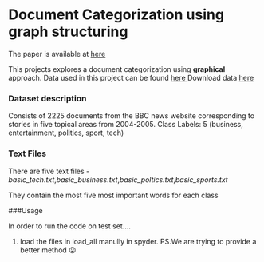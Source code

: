 # Document Categorization using graph structuring
The paper is available at [here](https://link.springer.com/chapter/10.1007/978-981-10-8237-5_47 "here")

This projects explores a document categorization using  **graphical** approach.
Data used in this project can be found [here ](https://mlg.ucd.ie/datasets/bbc.html "here")
Download data [here ](https://mlg.ucd.ie/files/datasets/bbc-fulltext.zip "here ")
### Dataset description
Consists of 2225 documents from the BBC news website corresponding to stories in five topical areas from 2004-2005.
Class Labels: 5 (business, entertainment, politics, sport, tech)

### Text Files

There are five text files - *basic_tech.txt*,*basic_business.txt*,*basic_poltics.txt*,*basic_sports.txt*

They contain the most five most important words for each class

###Usage

In order to run the code on test set....
1. load the files in load_all manully in spyder.
PS.We are trying to provide a better method :stuck_out_tongue: